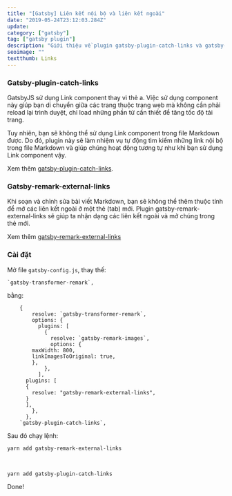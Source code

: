 ```yaml
---
title: "[Gatsby] Liên kết nội bộ và liên kết ngoài"
date: "2019-05-24T23:12:03.284Z"
update: 
category: ["gatsby"]
tag: ["gatsby plugin"]
description: "Giới thiệu về plugin gatsby-plugin-catch-links và gatsby-remark-external-links"
seoimage: ""
textthumb: Links
---
```


### Gatsby-plugin-catch-links

GatsbyJS sử dụng Link component thay vì thẻ a. Việc sử dụng component này giúp bạn di chuyển giữa các trang thuộc trang web mà không cần phải reload lại trình duyệt, chỉ load những phần tử cần thiết để tăng tốc độ tải trang.

Tuy nhiên, bạn sẽ không thể sử dụng Link component trong file Markdown được. Do đó, plugin này sẽ làm nhiệm vụ tự động tìm kiếm những link nội bộ trong file Markdown và giúp chúng hoạt động tương tự như khi bạn sử dụng Link component vậy.

Xem thêm [gatsby-plugin-catch-links](https://www.gatsbyjs.org/packages/gatsby-plugin-catch-links/).

### Gatsby-remark-external-links

Khi soạn và chỉnh sửa bài viết Markdown, bạn sẽ không thể thêm thuộc tính để mở các liên kết ngoài ở một thẻ (tab) mới. Plugin gatsby-remark-external-links sẽ giúp ta nhận dạng các liên kết ngoài và mở chúng trong thẻ mới.

Xem thêm [gatsby-remark-external-links](https://www.gatsbyjs.org/packages/gatsby-remark-external-links/)

### Cài đặt

Mở file `gatsby-config.js`, thay thế:

```
`gatsby-transformer-remark`,
```

bằng:

```
	{
		resolve: `gatsby-transformer-remark`,
		options: {
		  plugins: [
			{
			  resolve: `gatsby-remark-images`,
			  options: {
        maxWidth: 800,
        linkImagesToOriginal: true,
        },
			},
		  ],
      plugins: [
      {
        resolve: "gatsby-remark-external-links",
      }
      ],
		},
	  },
    `gatsby-plugin-catch-links`,
```    

Sau đó chạy lệnh:


```
yarn add gatsby-remark-external-links
```

<br />

```
yarn add gatsby-plugin-catch-links
```

Done!